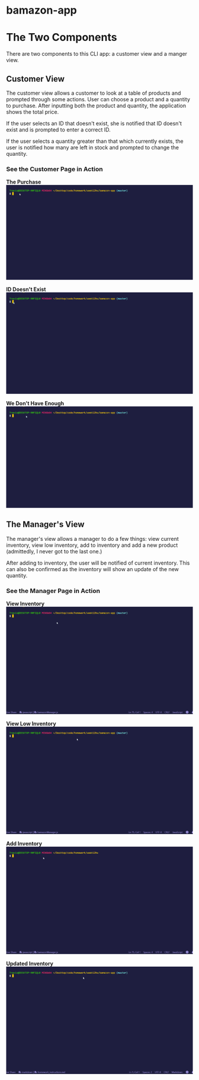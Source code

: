 # bamazon-app

# The Two Components
There are two components to this CLI app: a customer view and a manger view.

## Customer View
The customer view allows a customer to look at a table of products and prompted through some actions. User can choose a product and a quantity to purchase. After inputting both the product and quantity, the application shows the total price.

If the user selects an ID that doesn't exist, she is notified that ID doesn't exist and is prompted to enter a correct ID.

If the user selects a quantity greater than that which currently exists, the user is notified how many are left in stock and prompted to change the quantity.

### See the Customer Page in Action
**The Purchase**
![](bamazoncustomer-purchase.gif)

**ID Doesn't Exist**
![](bamazoncustomer-wrong-ID.gif)

**We Don't Have Enough**
![](bamazoncustomer-not-enough-qty.gif)

## The Manager's View
The manager's view allows a manager to do a few things: view current inventory, view low inventory, add to inventory and add a new product (admittedly, I never got to the last one.)

After adding to inventory, the user will be notified of current inventory. This can also be confirmed as the inventory will show an update of the new quantity.

### See the Manager Page in Action
**View Inventory**
![](view-inventory.gif)

**View Low Inventory**
![](view-low-inventory.gif)

**Add Inventory**
![](add-to-inventory.gif)

**Updated Inventory**
![](updated-inventory.gif)